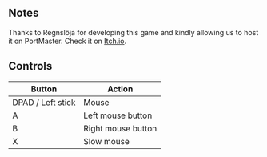 ## Notes

Thanks to Regnslöja for developing this game and kindly allowing us to host it on PortMaster. Check it on [Itch.io](https://regnsloja.itch.io/xess).

## Controls

| Button | Action |
|--|--| 
|DPAD / Left stick|Mouse|
|A|Left mouse button|
|B|Right mouse button|
|X|Slow mouse|


